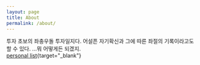 ```yaml
---
layout: page
title: About
permalink: /about/
---
```


투자 초보의 좌충우돌 투자일지다. 
어설픈 자기확신과 그에 따른 좌절의 기록이라고도 할 수 있다.
...뭐 어떻게든 되겠지.  
[personal list](http://chungchoon98.com){target="_blank"}

<!--
You can find the source code for Minima at GitHub:
[jekyll][jekyll-organization] /
[minima](https://github.com/jekyll/minima)

You can find the source code for Jekyll at GitHub:
[jekyll][jekyll-organization] /
[jekyll](https://github.com/jekyll/jekyll)


[jekyll-organization]: https://github.com/jekyll
-->
